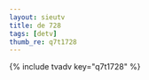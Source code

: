 ```yaml
--- 
layout: sieutv
title: de 728
tags: [detv]
thumb_re: q7t1728
---
```

{% include tvadv key="q7t1728" %} 
